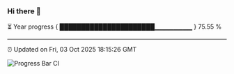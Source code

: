 ### Hi there 👋

⏳ Year progress { ██████████████████████▁▁▁▁▁▁▁▁ } 75.55 %

---

⏰ Updated on Fri, 03 Oct 2025 18:15:26 GMT

![Progress Bar CI](https://github.com/Shyam-Makwana/GitHub-Actions-Demo/workflows/Progress%20Bar%20CI/badge.svg)
